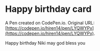 # Happy birthday card

A Pen created on CodePen.io. Original URL: [https://codepen.io/hiren14/pen/LYQWYPx](https://codepen.io/hiren14/pen/LYQWYPx).

Happy birthday Niki may god bless you 